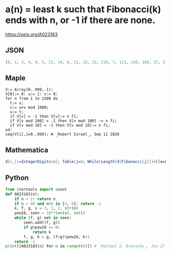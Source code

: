 # a\(n\) \= least k such that Fibonacci\(k\) ends with n, or \-1 if there are none\.
https://oeis.org/A023183
## JSON
```JSON
[0, 1, 3, 4, 9, 5, 21, 14, 6, 11, 15, 22, 216, 7, 111, 130, 168, 37, 27, 112, 60, 8, 117, 64, 198, 25, 99, 136, 204, 29, 105, 88, 174, 13, 9, 70, 222, 43, 93, 172, 30, 41, 63, 124, 12, 55, 21, 154, 186, 49, 75, 148, 36, 67, 129, 10, 162, 23, 87, 118, 180, 61, 57, 166, 72, 20]
```
## Maple
```Maple
V:= Array(0..999,-1):
V[0]:= 0: u:= 1: v:= 0:
for n from 1 to 1500 do
  t:= v;
  v:= u+v mod 1000;
  u:= t;
  if V[v] = -1 then V[v]:= n fi;
  if V[v mod 100] = -1 then V[v mod 100] := n fi;
  if V[v mod 10] = -1 then V[v mod 10]:= n fi;
od:
seq(V[i],i=0..999); # _Robert Israel_, Sep 11 2020
```
## Mathematica
```Mathematica
d[n_]:=IntegerDigits[n]; Table[j=0; While[Length[d[Fibonacci[j]]]<(le=Length[y=d[n]]), j++]; i=j; While[Take[d[Fibonacci[i]],-le]!=y,i++]; i,{n,0,65}] (* _Jayanta Basu_, May 18 2013 *)
```
## Python
```Python
from itertools import count
def A023183(n):
    if n < 2: return n
    if n > 99 and n%8 in {4, 6}: return -1
    k, f, g, s = 3, 1, 2, str(n)
    pow10, seen = 10**len(s), set()
    while (f, g) not in seen:
        seen.add((f, g))
        if g%pow10 == n:
            return k
        f, g, k = g, (f+g)%pow10, k+1
    return -1
print([A023183(n) for n in range(66)]) # _Michael S. Branicky_, Jun 27 2024
```
